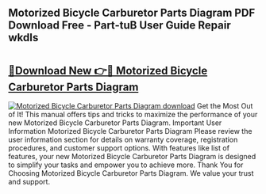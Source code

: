 ## Motorized Bicycle Carburetor Parts Diagram PDF Download Free - Part-tuB User Guide Repair wkdIs

# <h2><a href="http://dfmv2xn.blite.top/?on=Motorized+Bicycle+Carburetor+Parts+Diagram">🔗Download New 👉🔴 Motorized Bicycle Carburetor Parts Diagram</a></h2>

[![Motorized Bicycle Carburetor Parts Diagram download](https://i.imgur.com/lujVjoI.png)](http://dfmv2xn.blite.top/?on=Motorized+Bicycle+Carburetor+Parts+Diagram)
Get the Most Out of It! This manual offers tips and tricks to maximize the performance of your new Motorized Bicycle Carburetor Parts Diagram. Important User Information Motorized Bicycle Carburetor Parts Diagram Please review the user information section for details on warranty coverage, registration procedures, and customer support options. With features like list of features, your new Motorized Bicycle Carburetor Parts Diagram is designed to simplify your tasks and empower you to achieve more. Thank You for Choosing Motorized Bicycle Carburetor Parts Diagram. We value your trust and support.
